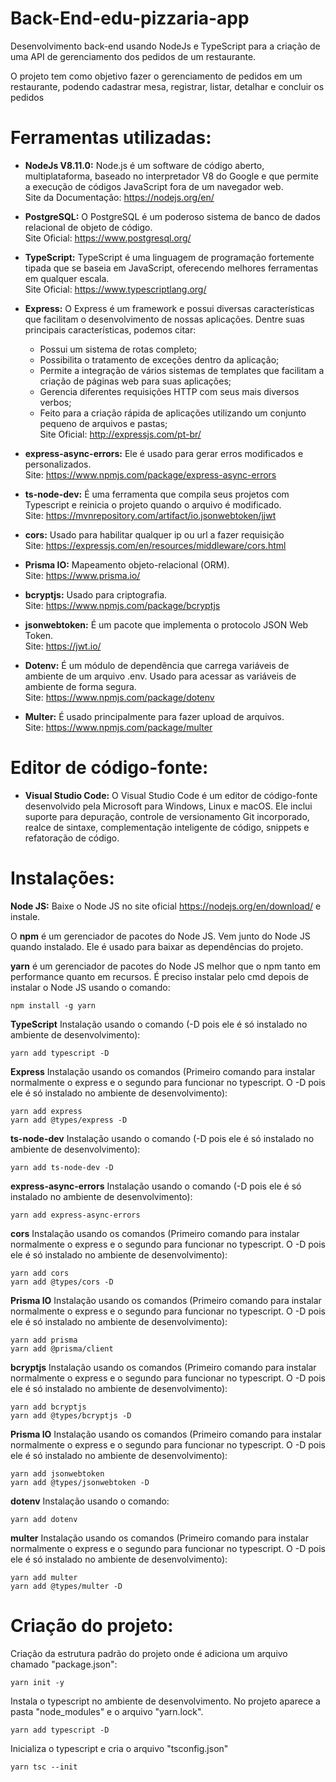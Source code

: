 # Back-End-edu-pizzaria-app

Desenvolvimento back-end usando NodeJs e TypeScript para a criação de uma API de gerenciamento dos pedidos de um restaurante.

O projeto tem como objetivo fazer o gerenciamento de pedidos em um restaurante, podendo cadastrar mesa, registrar, listar, detalhar e concluir os pedidos

# Ferramentas utilizadas:
* <b>NodeJs V8.11.0:</b> Node.js é um software de código aberto, multiplataforma, baseado no interpretador V8 do Google e que permite a execução de códigos JavaScript fora de um navegador web.
  <br>Site da Documentação: https://nodejs.org/en/
  
* <b>PostgreSQL:</b> O PostgreSQL é um poderoso sistema de banco de dados relacional de objeto de código.
  <br>Site Oficial: https://www.postgresql.org/

* <b>TypeScript:</b> TypeScript é uma linguagem de programação fortemente tipada que se baseia em JavaScript, oferecendo melhores ferramentas em qualquer escala.
  <br>Site Oficial: https://www.typescriptlang.org/

* <b>Express:</b> O Express é um framework e possui diversas características que facilitam o desenvolvimento de nossas aplicações. Dentre suas principais características, podemos citar:

  * Possui um sistema de rotas completo;
  * Possibilita o tratamento de exceções dentro da aplicação;
  * Permite a integração de vários sistemas de templates que facilitam a criação de páginas web para suas aplicações;
  * Gerencia diferentes requisições HTTP com seus mais diversos verbos;
  * Feito para a criação rápida de aplicações utilizando um conjunto pequeno de arquivos e pastas;
 <br>Site Oficial: http://expressjs.com/pt-br/
 
 * <b>express-async-errors:</b> Ele é usado para gerar erros modificados e personalizados.
<br>Site: https://www.npmjs.com/package/express-async-errors

* <b>ts-node-dev:</b> É uma ferramenta que compila seus projetos com Typescript e reinicia o projeto quando o arquivo é modificado.
<br>Site: https://mvnrepository.com/artifact/io.jsonwebtoken/jjwt

* <b>cors:</b> Usado para habilitar qualquer ip ou url a fazer requisição
<br>Site: https://expressjs.com/en/resources/middleware/cors.html

* <b>Prisma IO:</b> Mapeamento objeto-relacional (ORM).
<br>Site: https://www.prisma.io/

* <b>bcryptjs:</b> Usado para criptografia.
<br>Site: https://www.npmjs.com/package/bcryptjs

* <b>jsonwebtoken:</b> É um pacote que implementa o protocolo JSON Web Token.
<br>Site: https://jwt.io/

* <b>Dotenv:</b> É um módulo de dependência que carrega variáveis de ambiente de um arquivo .env. Usado para acessar as variáveis de ambiente de forma segura.
<br>Site: https://www.npmjs.com/package/dotenv

* <b>Multer:</b> É usado principalmente para fazer upload de arquivos.
<br>Site: https://www.npmjs.com/package/multer

# Editor de código-fonte:
* <b>Visual Studio Code:</b> O Visual Studio Code é um editor de código-fonte desenvolvido pela Microsoft para Windows, Linux e macOS. Ele inclui suporte para depuração, controle de versionamento Git incorporado, realce de sintaxe, complementação inteligente de código, snippets e refatoração de código.

# Instalações:

<b>Node JS:</b> Baixe o Node JS no site oficial https://nodejs.org/en/download/ e instale.

O <b>npm</b> é um gerenciador de pacotes do  Node JS. Vem junto do  Node JS quando instalado. Ele é usado para baixar as dependências do projeto.

<b>yarn</b> é um gerenciador de pacotes do  Node JS melhor que o npm tanto em performance quanto em recursos. É preciso instalar pelo cmd depois de instalar o Node JS usando o comando: 
```
npm install -g yarn
```

<b>TypeScript</b> Instalação usando o comando (-D pois ele é só instalado no ambiente de desenvolvimento): 
```
yarn add typescript -D
```

<b>Express</b> Instalação usando os comandos (Primeiro comando para instalar normalmente o express e o segundo para funcionar no typescript. O -D pois ele é só instalado no ambiente de desenvolvimento): 
```
yarn add express
yarn add @types/express -D
```

<b>ts-node-dev</b> Instalação usando o comando (-D pois ele é só instalado no ambiente de desenvolvimento): 
```
yarn add ts-node-dev -D
```

<b>express-async-errors</b> Instalação usando o comando (-D pois ele é só instalado no ambiente de desenvolvimento): 
```
yarn add express-async-errors
```

<b>cors</b> Instalação usando os comandos (Primeiro comando para instalar normalmente o express e o segundo para funcionar no typescript. O -D pois ele é só instalado no ambiente de desenvolvimento): 
```
yarn add cors
yarn add @types/cors -D
```

<b>Prisma IO</b> Instalação usando os comandos (Primeiro comando para instalar normalmente o express e o segundo para funcionar no typescript. O -D pois ele é só instalado no ambiente de desenvolvimento): 
```
yarn add prisma
yarn add @prisma/client
```

<b>bcryptjs</b> Instalação usando os comandos (Primeiro comando para instalar normalmente o express e o segundo para funcionar no typescript. O -D pois ele é só instalado no ambiente de desenvolvimento): 
```
yarn add bcryptjs
yarn add @types/bcryptjs -D
```

<b>Prisma IO</b> Instalação usando os comandos (Primeiro comando para instalar normalmente o express e o segundo para funcionar no typescript. O -D pois ele é só instalado no ambiente de desenvolvimento): 
```
yarn add jsonwebtoken
yarn add @types/jsonwebtoken -D
```

<b>dotenv</b> Instalação usando o comando: 
```
yarn add dotenv
```

<b>multer</b> Instalação usando os comandos (Primeiro comando para instalar normalmente o express e o segundo para funcionar no typescript. O -D pois ele é só instalado no ambiente de desenvolvimento): 
```
yarn add multer
yarn add @types/multer -D 
```

# Criação do projeto:

Criação da estrutura padrão do projeto onde é adiciona um arquivo chamado "package.json":
```
yarn init -y
```

Instala o typescript no ambiente de desenvolvimento. No projeto aparece a pasta "node_modules" e o arquivo "yarn.lock".
```
yarn add typescript -D
```

Inicializa o typescript e cria o arquivo "tsconfig.json"
```
yarn tsc --init
```
